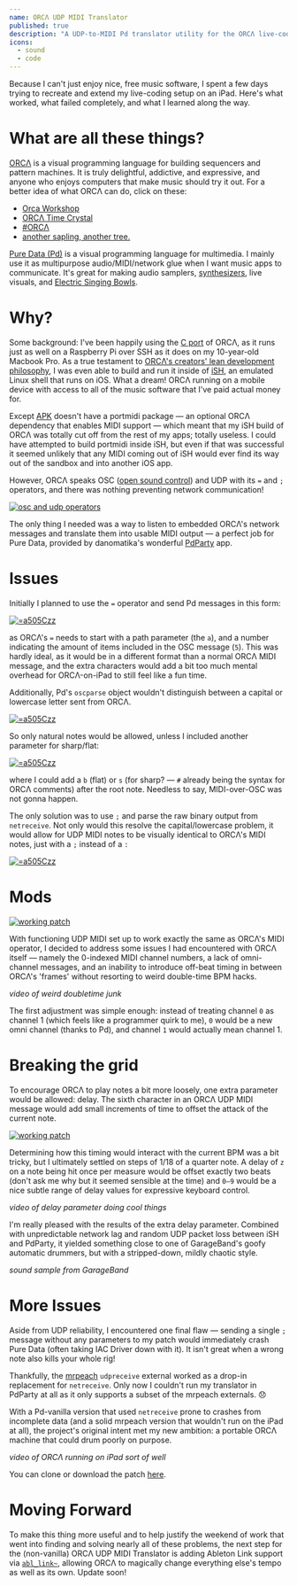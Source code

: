 ```yaml
---
name: ORCΛ UDP MIDI Translator
published: true
description: "A UDP-to-MIDI Pd translator utility for the ORCΛ live-coding environment"
icons:
  - sound
  - code
---
```

Because I can't just enjoy nice, free music software, I spent a few days trying to recreate and extend my live-coding setup on an iPad. Here's what worked, what failed completely, and what I learned along the way.

# What are all these things?

[ORCΛ](https://github.com/hundredrabbits/Orca) is a visual programming language for building sequencers and pattern machines. It is truly delightful, addictive, and expressive, and anyone who enjoys computers that make music should try it out. For a better idea of what ORCΛ can do, click on these:
- [Orca Workshop](https://www.youtube.com/watch?v=WIzI_PSBw6o)
- [ORCΛ Time Crystal](https://www.youtube.com/watch?v=w9do-qFNAmQ)
- [#ORCΛ](https://twitter.com/search?q=ORC%CE%9B&src=typed_query)
- [another sapling, another tree.](https://twitter.com/Johannes_Knop/status/1220113861451427842?s=20)

[Pure Data (Pd)](http://puredata.info/) is a visual programming language for multimedia. I mainly use it as multipurpose audio/MIDI/network glue when I want music apps to communicate. It's great for making audio samplers, [synthesizers](https://www.automatonism.com/), live visuals, and [Electric Singing Bowls](electric-singing-bowl).

# Why?

Some background: I've been happily using the [C port](https://github.com/hundredrabbits/Orca-c) of ORCΛ, as it runs just as well on a Raspberry Pi over SSH as it does on my 10-year-old Macbook Pro. As a true testament to [ORCΛ's creators' lean development philosophy](https://100r.co/site/philosophy.html), I was even able to build and run it inside of [iSH](https://ish.app/), an emulated Linux shell that runs on iOS. What a dream! ORCΛ running on a mobile device with access to all of the music software that I've paid actual money for.

Except [APK](https://wiki.alpinelinux.org/wiki/Alpine_Linux_package_management) doesn't have a portmidi package — an optional ORCΛ dependency that enables MIDI support — which meant that my iSH build of ORCΛ was totally cut off from the rest of my apps; totally useless. I could have attempted to build portmidi inside iSH, but even if that was successful it seemed unlikely that any MIDI coming out of iSH would ever find its way out of the sandbox and into another iOS app.

However, ORCΛ speaks OSC ([open sound control](https://en.wikipedia.org/wiki/Open_Sound_Control)) and UDP with its ```=``` and ```;``` operators, and there was nothing preventing network communication!

[![osc and udp operators](../assets/images/tools/orca-udp-midi/osc-udp-operators.png)](../assets/images/tools/orca-udp-midi/osc-udp-operators.png)

The only thing I needed was a way to listen to embedded ORCΛ's network messages and translate them into usable MIDI output — a perfect job for Pure Data, provided by danomatika's wonderful [PdParty](https://github.com/danomatika/PdParty) app.

# Issues

Initially I planned to use the ```=``` operator and send Pd messages in this form:

[![=a505Czz](../assets/images/tools/orca-udp-midi/osc-issue-1.png)](../assets/images/tools/orca-udp-midi/osc-issue-1.png)

as ORCΛ's ```=``` needs to start with a path parameter (the ```a```), and a number indicating the amount of items included in the OSC message (```5```). This was hardly ideal, as it would be in a different format than a normal ORCΛ MIDI message, and the extra characters would add a bit too much mental overhead for ORCΛ-on-iPad to still feel like a fun time.

Additionally, Pd's ```oscparse``` object wouldn't distinguish between a capital or lowercase letter sent from ORCΛ. 

[![=a505Czz](../assets/images/tools/orca-udp-midi/osc-issue-2.png)](../assets/images/tools/orca-udp-midi/osc-issue-2.png)

So only natural notes would be allowed, unless I included another parameter for sharp/flat:

[![=a505Czz](../assets/images/tools/orca-udp-midi/osc-issue-3.png)](../assets/images/tools/orca-udp-midi/osc-issue-3.png)

where I could add  a ```b``` (flat) or ```s``` (for sharp? — ```#``` already being the syntax for ORCΛ comments) after the root note. Needless to say, MIDI-over-OSC was not gonna happen.

The only solution was to use ```;``` and parse the raw binary output from ```netreceive```. Not only would this resolve the capital/lowercase problem, it would allow for UDP MIDI notes to be visually identical to ORCΛ's MIDI notes, just with a ```;``` instead of a ```:```

[![=a505Czz](../assets/images/tools/orca-udp-midi/osc-issue-4.png)](../assets/images/tools/orca-udp-midi/osc-issue-4.png)

# Mods

[![working patch](../assets/images/tools/orca-udp-midi/udp-fixing-1.png)](../assets/images/tools/orca-udp-midi/udp-fixing-1.png)

With functioning UDP MIDI set up to work exactly the same as ORCΛ's MIDI operator, I decided to address some issues I had encountered with ORCΛ itself — namely the 0-indexed MIDI channel numbers, a lack of omni-channel messages, and an inability to introduce off-beat timing in between ORCΛ's 'frames' without resorting to weird double-time BPM hacks.

_video of weird doubletime junk_

The first adjustment was simple enough: instead of treating channel ```0``` as channel 1 (which feels like a programmer quirk to me), ```0``` would be a new omni channel (thanks to Pd), and channel ```1``` would actually mean channel 1.

# Breaking the grid

To encourage ORCΛ to play notes a bit more loosely, one extra parameter would be allowed: delay. The sixth character in an ORCΛ UDP MIDI message would add small increments of time to offset the attack of the current note. 

[![working patch](../assets/images/tools/orca-udp-midi/udp-fixing-2.png)](../assets/images/tools/orca-udp-midi/udp-fixing-2.png)

Determining how this timing would interact with the current BPM  was a bit tricky, but I ultimately settled on steps of 1/18 of a quarter note. A delay of ```z``` on a note being hit once per measure would be offset exactly two beats (don't ask me why but it seemed sensible at the time) and ```0–9``` would be a nice subtle range of delay values for expressive keyboard control.

_video of delay parameter doing cool things_

I'm really pleased with the results of the extra delay parameter. Combined with unpredictable network lag and random UDP packet loss between iSH and PdParty, it yielded something close to one of GarageBand's goofy automatic drummers, but with a stripped-down, mildly chaotic style.

_sound sample from GarageBand_

# More Issues

Aside from UDP reliability, I encountered one final flaw — sending a single ```;``` message without any parameters to my patch would immediately crash Pure Data (often taking IAC Driver down with it). It isn't great when a wrong note also kills your whole rig!

Thankfully, the [mrpeach](https://puredata.info/downloads/mrpeach) ```udpreceive``` external worked as a drop-in replacement for ```netreceive```. Only now I couldn't run my translator in PdParty at all as it only supports a subset of the mrpeach externals. 😞

With a Pd-vanilla version that used ```netreceive``` prone to crashes from incomplete data (and a solid mrpeach version that wouldn't run on the iPad at all), the project's original intent met my new ambition: a portable ORCΛ machine that could drum poorly on purpose.

_video of ORCΛ running on iPad sort of well_

You can clone or download the patch [here](https://github.com/anderspollack/orca-udp-midi).

# Moving Forward

To make this thing more useful and to help justify the weekend of work that went into finding and solving nearly all of these problems, the next step for the (non-vanilla) ORCΛ UDP MIDI Translator is adding Ableton Link support via [```abl_link~```](https://github.com/libpd/abl_link), allowing ORCΛ to magically change everything else's tempo as well as its own. Update soon!
